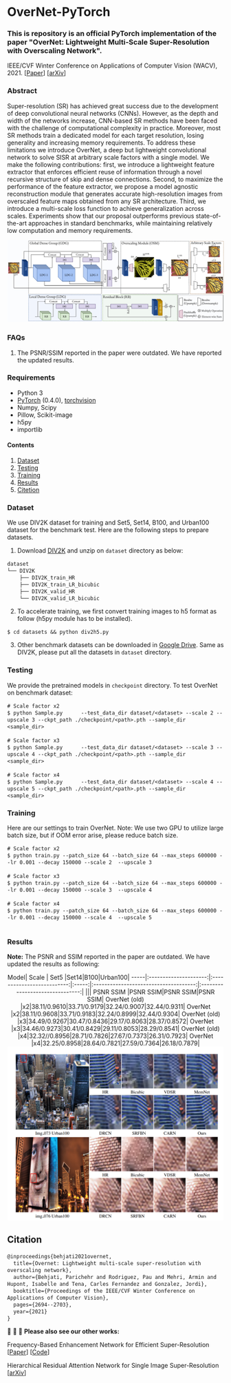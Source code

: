 # OverNet-PyTorch
### **This is repository is an official PyTorch implementation of the paper "OverNet: Lightweight Multi-Scale Super-Resolution with Overscaling Network".**
IEEE/CVF Winter Conference on Applications of Computer Vision (WACV), 2021. [[Paper](https://openaccess.thecvf.com/content/WACV2021/papers/Behjati_OverNet_Lightweight_Multi-Scale_Super-Resolution_With_Overscaling_Network_WACV_2021_paper.pdf)] [[arXiv](https://arxiv.org/abs/2012.04578)] 



### Abstract 
Super-resolution (SR) has achieved great success due to the development of deep convolutional neural networks (CNNs). However, as the depth and width of the networks increase, CNN-based SR methods have been faced with the challenge of computational complexity in practice. Moreover, most SR methods train a dedicated model for each target resolution, losing generality and increasing memory requirements. To address these limitations we introduce OverNet, a deep but lightweight convolutional network to solve SISR at arbitrary scale factors with a single model. We make the following contributions: first, we introduce a lightweight feature extractor that enforces efficient reuse of information through a novel recursive structure of skip and dense connections. Second, to maximize the performance of the feature extractor, we propose a model agnostic reconstruction module that generates accurate high-resolution images from overscaled feature maps obtained from any SR architecture. Third, we introduce a multi-scale loss function to achieve generalization across scales. Experiments show that our proposal outperforms previous state-of-the-art approaches in standard benchmarks, while maintaining relatively low computation and memory requirements.

<img src="assets/overnet.png">




### FAQs
1. The PSNR/SSIM reported in the paper were outdated. We have reported the updated results.
### Requirements
- Python 3
- [PyTorch](https://github.com/pytorch/pytorch) (0.4.0), [torchvision](https://github.com/pytorch/vision)
- Numpy, Scipy
- Pillow, Scikit-image
- h5py
- importlib


#### Contents
1. [Dataset](#Dataset)
1. [Testing](#Testing)
1. [Training](#Training)
1. [Results](#Results)
1. [Citetion](#Citetion)


### Dataset
We use DIV2K dataset for training and Set5, Set14, B100, and Urban100 dataset for the benchmark test. Here are the following steps to prepare datasets.

1. Download [DIV2K](https://data.vision.ee.ethz.ch/cvl/DIV2K) and unzip on `dataset` directory as below:
  ```
  dataset
  └── DIV2K
      ├── DIV2K_train_HR
      ├── DIV2K_train_LR_bicubic
      ├── DIV2K_valid_HR
      └── DIV2K_valid_LR_bicubic
  ```
2. To accelerate training, we first convert training images to h5 format as follow (h5py module has to be installed).
```shell
$ cd datasets && python div2h5.py
```
3. Other benchmark datasets can be downloaded in [Google Drive](https://drive.google.com/drive/folders/1t2le0-Wz7GZQ4M2mJqmRamw5o4ce2AVw?usp=sharing). Same as DIV2K, please put all the datasets in `dataset` directory.

### Testing
We provide the pretrained models in `checkpoint` directory. To test OverNet on benchmark dataset:
```shell
# Scale factor x2
$ python Sample.py      --test_data_dir dataset/<dataset> --scale 2 --upscale 3 --ckpt_path ./checkpoint/<path>.pth --sample_dir <sample_dir>

# Scale factor x3                
$ python Sample.py      --test_data_dir dataset/<dataset> --scale 3 --upscale 4 --ckpt_path ./checkpoint/<path>.pth --sample_dir <sample_dir>

# Scale factor x4
$ python Sample.py      --test_data_dir dataset/<dataset> --scale 4 --upscale 5 --ckpt_path ./checkpoint/<path>.pth --sample_dir <sample_dir>
```

### Training
Here are our settings to train OverNet. Note: We use two GPU to utilize large batch size, but if OOM error arise, please reduce batch size.
```shell
# Scale factor x2
$ python train.py --patch_size 64 --batch_size 64 --max_steps 600000 --lr 0.001 --decay 150000 --scale 2  --upscale 3

# Scale factor x3
$ python train.py --patch_size 64 --batch_size 64 --max_steps 600000 --lr 0.001 --decay 150000 --scale 3  --upscale 4

# Scale factor x4
$ python train.py --patch_size 64 --batch_size 64 --max_steps 600000 --lr 0.001 --decay 150000 --scale 4  --upscale 5               
                      
 ```

### Results
**Note:** The PSNR and SSIM reported in the paper are outdated. We have updated the results as following:
<center>
Model|   Scale   |   Set5   |Set14|B100|Urban100|
-----|:---------------------:|:--------------------------:|:-----:|:-------------------------------------:|:-------------------------------:|
 ||| PSNR SSIM |PSNR SSIM|PSNR SSIM|PSNR SSIM|
OverNet (old)             |x2|38.11/0.9610|33.71/0.9179|32.24/0.9007|32.44/0.9311|
OverNet              |x2|38.11/0.9608|33.71/0.9183|32.24/0.8999|32.44/0.9304|
OverNet (old)             |x3|34.49/0.9267|30.47/0.8436|29.17/0.8063|28.37/0.8572|
OverNet              |x3|34.46/0.9273|30.41/0.8429|29.11/0.8053|28.29/0.8541|
OverNet (old)             |x4|32.32//0.8956|28.71/0.7826|27.67/0.7373|26.31/0.7923|
OverNet              |x4|32.25/0.8958|28.64/0.7821|27.59/0.7364|26.18/0.7879|
</center>
<img src="assets/results.png">



## Citation
```
@inproceedings{behjati2021overnet,
  title={Overnet: Lightweight multi-scale super-resolution with overscaling network},
  author={Behjati, Parichehr and Rodriguez, Pau and Mehri, Armin and Hupont, Isabelle and Tena, Carles Fernandez and Gonzalez, Jordi},
  booktitle={Proceedings of the IEEE/CVF Winter Conference on Applications of Computer Vision},
  pages={2694--2703},
  year={2021}
}
```
:rocket:  :rocket:  :rocket: **Please also see our other works:**

Frequency-Based Enhancement Network for Efficient Super-Resolution [[Paper](https://ieeexplore.ieee.org/document/9778017)] 
[[Code](https://github.com/pbehjatii/FENet)] 

Hierarchical Residual Attention Network for Single Image Super-Resolution [[arXiv](https://arxiv.org/abs/2012.04578)]





